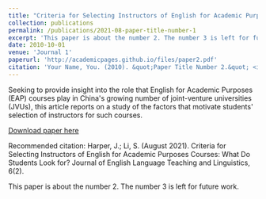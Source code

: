 ```yaml
---
title: "Criteria for Selecting Instructors of English for Academic Purposes Courses: What Do Students Look for?"
collection: publications
permalink: /publications/2021-08-paper-title-number-1
excerpt: 'This paper is about the number 2. The number 3 is left for future work.'
date: 2010-10-01
venue: 'Journal 1'
paperurl: 'http://academicpages.github.io/files/paper2.pdf'
citation: 'Your Name, You. (2010). &quot;Paper Title Number 2.&quot; <i>Journal 1</i>. 1(2).'
---
```


Seeking to provide insight into the role that English for Academic Purposes (EAP) courses play in China's growing number of joint-venture universities (JVUs), this article reports on a study of the factors that motivate students' selection of instructors for such courses.

[Download paper here](http://itisirene.github.io/files/paper1.pdf)

Recommended citation: Harper, J.; Li, S. (August 2021). Criteria for Selecting Instructors of English for Academic Purposes Courses:
What Do Students Look for? Journal of English Language Teaching and Linguistics, 6(2).

This paper is about the number 2. The number 3 is left for future work.
